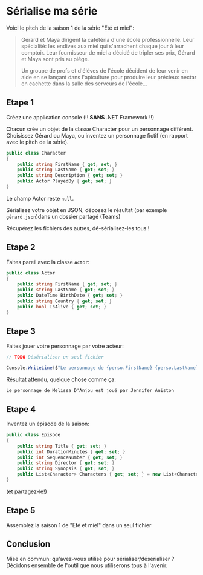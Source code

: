 # Sérialise ma série

Voici le pitch de la saison 1 de la série "Eté et miel":

> Gérard et Maya dirigent la cafétéria d'une école professionnelle. Leur spécialité: les endives aux miel qui s'arrachent chaque jour à leur comptoir. Leur fournisseur de miel a décidé de tripler ses prix, Gérard et Maya sont pris au piège.
>
> Un groupe de profs et d'élèves de l'école décident de leur venir en aide en se lançant dans l'apiculture pour produire leur précieux nectar en cachette dans la salle des serveurs de l'école... 

## Etape 1

Créez une application console (!! **SANS** .NET Framework !!)

Chacun crée un objet de la classe Character pour un personnage différent. Choisissez Gérard ou Maya, ou inventez un personnage fictif (en rapport avec le pitch de la série).

```csharp
public class Character
{
    public string FirstName { get; set; }
    public string LastName { get; set; }
    public string Description { get; set; }
    public Actor PlayedBy { get; set; }
}
```
Le champ Actor reste `null`.

Sérialisez votre objet en JSON, déposez le résultat (par exemple `gérard.json`)dans un dossier partagé (Teams)

Récupérez les fichiers des autres, dé-sérialisez-les tous !

## Etape 2

Faites pareil avec la classe `Actor`:

```csharp
public class Actor
{
    public string FirstName { get; set; }
    public string LastName { get; set; }
    public DateTime BirthDate { get; set; }
    public string Country { get; set; }
    public bool IsAlive { get; set; }
}
```

## Etape 3

Faites jouer votre personnage par votre acteur: 

```csharp
// TODO Désérialiser un seul fichier

Console.WriteLine($"Le personnage de {perso.FirstName} {perso.LastName} est joué par {perso.PlayedBy.FirstName} {perso.PlayedBy.LastName}");
```

Résultat attendu, quelque chose comme ça:
```
Le personnage de Melissa D'Anjou est joué par Jennifer Aniston
```

## Etape 4

Inventez un épisode de la saison:

```csharp
public class Episode
{
    public string Title { get; set; }
    public int DurationMinutes { get; set; }
    public int SequenceNumber { get; set; }
    public string Director { get; set; }
    public string Synopsis { get; set; }
    public List<Character> Characters { get; set; } = new List<Character>();
}
```
(et partagez-le!)

## Etape 5

Assemblez la saison 1 de "Eté et miel" dans un seul fichier

## Conclusion

Mise en commun: qu'avez-vous utilisé pour sérialiser/désérialiser ?  
Décidons ensemble de l'outil que nous utiliserons tous à l'avenir.